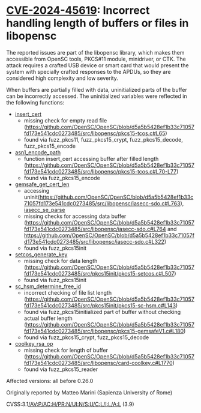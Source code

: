 # [CVE-2024-45619](https://nvd.nist.gov/vuln/detail/CVE-2024-45619):  Incorrect handling length of buffers or files in libopensc

The reported issues are part of the libopensc library, which makes them accessible from OpenSC tools, PKCS#11 module, minidriver, or CTK.
The attack requires a crafted USB device or smart card that would present the system with specially crafted responses to the APDUs, so they are considered high complexity and low severity.

When buffers are partially filled with data, uninitialized parts of the buffer can be incorrectly accessed.
The uninitialized variables were reflected in the following functions:

- [insert_cert](https://github.com/OpenSC/OpenSC/blob/d5a5b5428ef1b33c71057fd173e541cdc0273485/src/libopensc/pkcs15-tcos.c#L70)
  - missing check for empty read file (<https://github.com/OpenSC/OpenSC/blob/d5a5b5428ef1b33c71057fd173e541cdc0273485/src/libopensc/pkcs15-tcos.c#L65>)
  - found via fuzz_pkcs11, fuzz_pkcs15_crypt, fuzz_pkcs15_decode, fuzz_pkcs15_encode
- [asn1_encode_path](https://github.com/OpenSC/OpenSC/blob/d5a5b5428ef1b33c71057fd173e541cdc0273485/src/libopensc/asn1.c#L1219)
  - function insert_cert accessing buffer after filled length (<https://github.com/OpenSC/OpenSC/blob/d5a5b5428ef1b33c71057fd173e541cdc0273485/src/libopensc/pkcs15-tcos.c#L70-L77>)
  - found via fuzz_pkcs15_encode
- [gemsafe_get_cert_len](https://github.com/OpenSC/OpenSC/blob/d5a5b5428ef1b33c71057fd173e541cdc0273485/src/libopensc/pkcs15-gemsafeV1.c#L252)
  - accessing uninit(<https://github.com/OpenSC/OpenSC/blob/d5a5b5428ef1b33c71057fd173e541cdc0273485/src/libopensc/iasecc-sdo.c#L763>), [iasecc_se_parse](https://github.com/OpenSC/OpenSC/blob/d5a5b5428ef1b33c71057fd173e541cdc0273485/src/libopensc/iasecc-sdo.c#L331)
  - missing checks for accessing data buffer (<https://github.com/OpenSC/OpenSC/blob/d5a5b5428ef1b33c71057fd173e541cdc0273485/src/libopensc/iasecc-sdo.c#L764> and <https://github.com/OpenSC/OpenSC/blob/d5a5b5428ef1b33c71057fd173e541cdc0273485/src/libopensc/iasecc-sdo.c#L322>)
  - found via fuzz_pkcs15init
- [setcos_generate_key](https://github.com/OpenSC/OpenSC/blob/d5a5b5428ef1b33c71057fd173e541cdc0273485/src/pkcs15init/pkcs15-setcos.c#L511)
  - missing check for data length (<https://github.com/OpenSC/OpenSC/blob/d5a5b5428ef1b33c71057fd173e541cdc0273485/src/pkcs15init/pkcs15-setcos.c#L507>)
  - found via fuzz_pkcs15init
- [sc_hsm_determine_free_id](https://github.com/OpenSC/OpenSC/blob/d5a5b5428ef1b33c71057fd173e541cdc0273485/src/pkcs15init/pkcs15-sc-hsm.c#L144)
  - incorrect checking of file list length (<https://github.com/OpenSC/OpenSC/blob/d5a5b5428ef1b33c71057fd173e541cdc0273485/src/pkcs15init/pkcs15-sc-hsm.c#L143>)
  - found via fuzz_pkcs15initialized part of buffer without checking actual buffer length (<https://github.com/OpenSC/OpenSC/blob/d5a5b5428ef1b33c71057fd173e541cdc0273485/src/libopensc/pkcs15-gemsafeV1.c#L180>)
  - found via fuzz_pkcs15_crypt, fuzz_pkcs15_decode
- [coolkey_rsa_op](https://github.com/OpenSC/OpenSC/blob/d5a5b5428ef1b33c71057fd173e541cdc0273485/src/libopensc/card-coolkey.c#L1771)
  - missing check for length of buffer (<https://github.com/OpenSC/OpenSC/blob/d5a5b5428ef1b33c71057fd173e541cdc0273485/src/libopensc/card-coolkey.c#L1770>)
  - found via fuzz_pkcs15_reader

Affected versions: all before 0.26.0

Originally reported by Matteo Marini (Sapienza University of Rome)

CVSS:3.1[/AV:P/AC:H/PR:N/UI:N/S:U/C:L/I:L/A:L](https://nvd.nist.gov/vuln-metrics/cvss/v3-calculator?vector=AV:P/AC:H/PR:N/UI:N/S:U/C:L/I:L/A:L) (3.9)
